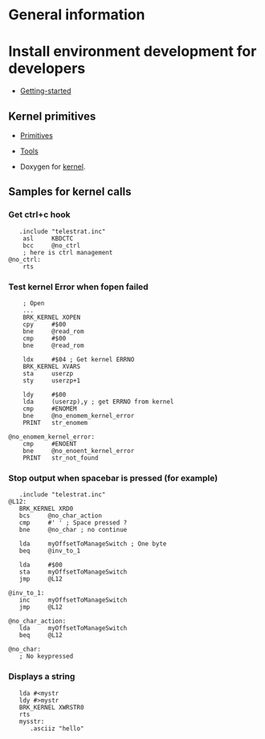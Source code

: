 # General information

# Install environment development for developers

* [Getting-started](getting-started)


## Kernel primitives

* [Primitives](primitives)
* [Tools](mount)

* Doxygen for [kernel](doxygen/kernel).

## Samples for kernel calls

### Get ctrl+c hook

``` ca65
   .include "telestrat.inc"
    asl     KBDCTC
    bcc     @no_ctrl
    ; here is ctrl management
@no_ctrl:
    rts

```

### Test kernel Error when fopen failed

``` ca65
    ; Open
    ... 
    BRK_KERNEL XOPEN 
    cpy     #$00
    bne     @read_rom 
    cmp     #$00
    bne     @read_rom 

    ldx     #$04 ; Get kernel ERRNO
    BRK_KERNEL XVARS
    sta     userzp
    sty     userzp+1

    ldy     #$00
    lda     (userzp),y ; get ERRNO from kernel
    cmp     #ENOMEM
    bne     @no_enomem_kernel_error
    PRINT   str_enomem

@no_enomem_kernel_error:
    cmp     #ENOENT
    bne     @no_enoent_kernel_error
    PRINT   str_not_found
```


### Stop output when spacebar is pressed (for example)

``` ca65
   .include "telestrat.inc"
@L12:
   BRK_KERNEL XRD0
   bcs     @no_char_action
   cmp     #' ' ; Space pressed ?
   bne     @no_char ; no continue

   lda     myOffsetToManageSwitch ; One byte
   beq     @inv_to_1

   lda     #$00
   sta     myOffsetToManageSwitch
   jmp     @L12

@inv_to_1:
   inc     myOffsetToManageSwitch
   jmp     @L12

@no_char_action:
   lda     myOffsetToManageSwitch
   beq     @L12

@no_char:
   ; No keypressed
```

### Displays a string

``` ca65
   lda #<mystr
   ldy #>mystr
   BRK_KERNEL XWRSTR0
   rts
   mysstr:
      .asciiz "hello" 
```   

